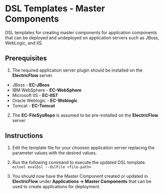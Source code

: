 # DSL Templates - Master Components

DSL templates for creating master components for application components that can be deployed and undeployed on application servers such as JBoss, WebLogic, and IIS.

## Prerequisites ##

  1. The required application server plugin should be installed on the **ElectricFlow** server.
  * JBoss           - **EC-JBoss**
  * IBM WebSphere   - **EC-WebSphere**
  * Microsoft IIS   - **EC-IIS7**
  * Oracle Weblogic - **EC-Weblogic**
  * Tomcat          - **EC-Tomcat**  

  2. The **EC-FileSysRepo** is assumed to be pre-installed on the **ElectricFlow** server.
  
## Instructions ##

1. Edit the template file for your choosen application server replacing the parameter values with the desired values.

2. Run the following command to execute the updated DSL template.
 `ectool evalDsl --dslFile <file-path>`
 
3. You should now have the Master Component created or updated in **ElectricFlow** under **Applications -> Master Components** that can be used to create applications for deployment. 






